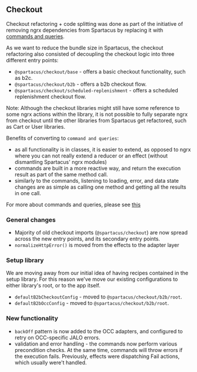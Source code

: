## Checkout

Checkout refactoring + code splitting was done as part of the initiative of removing ngrx dependencies from Spartacus by replacing it with [commands and queries](https://sap.github.io/spartacus-docs/commands-and-queries/#page-title).

As we want to reduce the bundle size in Spartacus, the checkout refactoring also consisted of decoupling the checkout logic into three different entry points: 

- `@spartacus/checkout/base` - offers a basic checkout functionality, such as b2c.
- `@spartacus/checkout/b2b` - offers a b2b checkout flow.
- `@spartacus/checkout/scheduled-replenishment` - offers a scheduled replenishment checkout flow.

Note: Although the checkout libraries might still have some reference to some ngrx actions within the library, it is not possible to fully separate ngrx from checkout until the other libraries from Spartacus get refactored, such as Cart or User libraries.

Benefits of converting to `command and queries`:
  - as all functionality is in classes, it is easier to extend, as opposed to ngrx where you can not really extend a reducer or an effect (without dismantling Spartacus' ngrx modules)
  - commands are built in a more reactive way, and return the execution result as part of the same method call.
  - similarly to the commands, listening to loading, error, and data state changes are as simple as calling one method and getting all the results in one call.

For more about commands and queries, please see [this](https://sap.github.io/spartacus-docs/commands-and-queries/#page-title)

### General changes

- Majority of old checkout imports (`@spartacus/checkout`) are now spread across the new entry points, and its secondary entry points.
- `normalizeHttpError()` is moved from the effects to the adapter layer

### Setup library

We are moving away from our initial idea of having recipes contained in the setup library. For this reason we've move our existing configurations to either library's root, or to the app itself.

- `defaultB2bCheckoutConfig` - moved to `@spartacus/checkout/b2b/root`.
- `defaultB2bOccConfig` - moved to `@spartacus/checkout/b2b/root`.

### New functionality

- `backOff` pattern is now added to the OCC adapters, and configured to retry on OCC-specific JALO errors. 
- validation and error handling - the commands now perform various precondition checks. At the same time, commands will throw errors if the execution fails. Previously, effects were dispatching Fail actions, which usually were't handled.